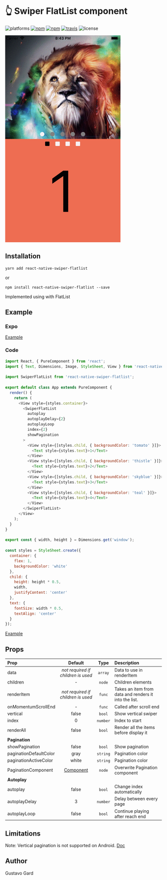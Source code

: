 # :point_up_2: Swiper FlatList component

![platforms](https://img.shields.io/badge/platforms-Android%20|%20iOS-brightgreen.svg)
[![npm](https://img.shields.io/npm/v/react-native-swiper-flatlist.svg)](https://www.npmjs.com/package/react-native-swiper-flatlist)
[![npm](https://img.shields.io/npm/dm/react-native-swiper-flatlist.svg)](https://www.npmjs.com/package/react-native-swiper-flatlist)
[![travis](https://travis-ci.org/gusgard/react-native-swiper-flatlist.svg?branch=master)](https://travis-ci.org/gusgard/react-native-swiper-flatlist)
![license](https://img.shields.io/npm/l/react-native-swiper-flatlist.svg)

![Demo](https://raw.githubusercontent.com/gusgard/react-native-swiper-flatlist/master/demo.gif)

## Installation

```
yarn add react-native-swiper-flatlist
```

or

```
npm install react-native-swiper-flatlist --save
```

Implemented using with FlatList

## Example

### Expo

[Example](https://snack.expo.io/@gusgard/react-native-swiper-flatlist)

### Code

```js
import React, { PureComponent } from 'react';
import { Text, Dimensions, Image, StyleSheet, View } from 'react-native';

import SwiperFlatList from 'react-native-swiper-flatlist';

export default class App extends PureComponent {
  render() {
    return (
      <View style={styles.container}>
        <SwiperFlatList
          autoplay
          autoplayDelay={2}
          autoplayLoop
          index={2}
          showPagination
        >
          <View style={[styles.child, { backgroundColor: 'tomato' }]}>
            <Text style={styles.text}>1</Text>
          </View>
          <View style={[styles.child, { backgroundColor: 'thistle' }]}>
            <Text style={styles.text}>2</Text>
          </View>
          <View style={[styles.child, { backgroundColor: 'skyblue' }]}>
            <Text style={styles.text}>3</Text>
          </View>
          <View style={[styles.child, { backgroundColor: 'teal' }]}>
            <Text style={styles.text}>4</Text>
          </View>
        </SwiperFlatList>
      </View>
    );
  }
}

export const { width, height } = Dimensions.get('window');

const styles = StyleSheet.create({
  container: {
    flex: 1,
    backgroundColor: 'white'
  },
  child: {
    height: height * 0.5,
    width,
    justifyContent: 'center'
  },
  text: {
    fontSize: width * 0.5,
    textAlign: 'center'
  }
});
```

[Example](./example/README.md)

## Props

| Prop                   |                      Default                      |   Type   | Description                                           |
| :--------------------- | :-----------------------------------------------: | :------: | :---------------------------------------------------- |
| data                   |        _not required if children is used_         | `array`  | Data to use in renderItem                             |
| children               |                         -                         |  `node`  | Children elements                                     |
| renderItem             |        _not required if children is used_         |  `func`  | Takes an item from data and renders it into the list. |
| onMomentumScrollEnd    |                         -                         |  `func`  | Called after scroll end                               |
| vertical               |                       false                       |  `bool`  | Show vertical swiper                                  |
| index                  |                         0                         | `number` | Index to start                                        |
| renderAll              |                       false                       |  `bool`  | Render all the items before display it                |
| **Pagination**         |
| showPagination         |                       false                       |  `bool`  | Show pagination                                       |
| paginationDefaultColor |                       gray                        | `string` | Pagination color                                      |
| paginationActiveColor  |                       white                       | `string` | Pagination color                                      |
| PaginationComponent    | [Component](./src/components/Pagination/index.js) |  `node`  | Overwrite Pagination component                        |
| **Autoplay**           |
| autoplay               |                       false                       |  `bool`  | Change index automatically                            |
| autoplayDelay          |                         3                         | `number` | Delay between every page                              |
| autoplayLoop           |                       false                       |  `bool`  | Continue playing after reach end                      |

<!--
autoplayDirection: PropTypes.bool.isRequired,  -->

## Limitations

Note: Vertical pagination is not supported on Android.
[Doc](https://github.com/facebook/react-native/blob/a48da14800013659e115bf2b58e31aa396e678e5/Libraries/Components/ScrollView/ScrollView.js#L274)

## Author

Gustavo Gard
